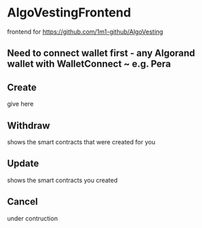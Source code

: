 # AlgoVestingFrontend

frontend for https://github.com/1m1-github/AlgoVesting

## Need to connect wallet first - any Algorand wallet with WalletConnect ~ e.g. Pera

## Create
give here

## Withdraw
shows the smart contracts that were created for you

## Update
shows the smart contracts you created

## Cancel
under contruction
